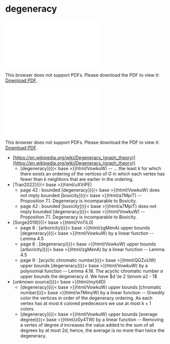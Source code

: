 # degeneracy




<object data="../local_VowkuW.pdf" type="application/pdf" width="100%" height="480px"><embed src="../local_VowkuW.pdf"><p>This browser does not support PDFs. Please download the PDF to view it: <a href="../local_VowkuW.pdf">Download PDF</a>.</p></embed></object>


<object data="../inclusions_VowkuW.pdf" type="application/pdf" width="100%" height="480px"><embed src="../inclusions_VowkuW.pdf"><p>This browser does not support PDFs. Please download the PDF to view it: <a href="../inclusions_VowkuW.pdf">Download PDF</a>.</p></embed></object>

*  [https://en.wikipedia.org/wiki/Degeneracy_(graph_theory)](https://en.wikipedia.org/wiki/Degeneracy_(graph_theory))
    * [degeneracy]({{< base >}}html/VowkuW) -- ... the least $k$ for which there exists an ordering of the vertices of $G$ in which each vertex has fewer than $k$ neighbors that are earlier in the ordering.
*  [Tran2022]({{< base >}}html/uXViPE)
    * page 42 : bounded [degeneracy]({{< base >}}html/VowkuW) does not imply bounded [boxicity]({{< base >}}html/a7MpiT) -- Proposition 7.1. Degeneracy is incomparable to Boxicity.
    * page 42 : bounded [boxicity]({{< base >}}html/a7MpiT) does not imply bounded [degeneracy]({{< base >}}html/VowkuW) -- Proposition 7.1. Degeneracy is incomparable to Boxicity.
*  [Sorge2019]({{< base >}}html/VnTIL0)
    * page 8 : [arboricity]({{< base >}}html/zgMenA) upper bounds [degeneracy]({{< base >}}html/VowkuW) by a linear function -- Lemma 4.5
    * page 8 : [degeneracy]({{< base >}}html/VowkuW) upper bounds [arboricity]({{< base >}}html/zgMenA) by a linear function -- Lemma 4.5
    * page 9 : [acyclic chromatic number]({{< base >}}html/QGZuUW) upper bounds [degeneracy]({{< base >}}html/VowkuW) by a polynomial function -- Lemma 4.18. The acyclic chromatic number $a$ upper bounds the degeneracy $d$. We have $d \le 2 \binom a2 - 1$
*  [unknown source]({{< base >}}html/myit4D)
    * [degeneracy]({{< base >}}html/VowkuW) upper bounds [chromatic number]({{< base >}}html/w7MmyW) by a linear function -- Greedily color the vertices in order of the degeneracy ordering. As each vertex has at most $k$ colored predecesors we use at most $k+1$ colors.
    * [degeneracy]({{< base >}}html/VowkuW) upper bounds [average degree]({{< base >}}html/z0y4TW) by a linear function -- Removing a vertex of degree $d$ increases the value added to the sum of all degrees by at most $2d$, hence, the average is no more than twice the degeneracy.